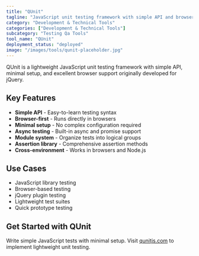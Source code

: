 ```yaml
---
title: "QUnit"
tagline: "JavaScript unit testing framework with simple API and browser support"
category: "Development & Technical Tools"
categories: ["Development & Technical Tools"]
subcategory: "Testing Qa Tools"
tool_name: "QUnit"
deployment_status: "deployed"
image: "/images/tools/qunit-placeholder.jpg"
---
```

QUnit is a lightweight JavaScript unit testing framework with simple API, minimal setup, and excellent browser support originally developed for jQuery.

## Key Features

- **Simple API** - Easy-to-learn testing syntax
- **Browser-first** - Runs directly in browsers
- **Minimal setup** - No complex configuration required
- **Async testing** - Built-in async and promise support
- **Module system** - Organize tests into logical groups
- **Assertion library** - Comprehensive assertion methods
- **Cross-environment** - Works in browsers and Node.js

## Use Cases

- JavaScript library testing
- Browser-based testing
- jQuery plugin testing
- Lightweight test suites
- Quick prototype testing

## Get Started with QUnit

Write simple JavaScript tests with minimal setup. Visit [qunitjs.com](https://qunitjs.com) to implement lightweight unit testing.